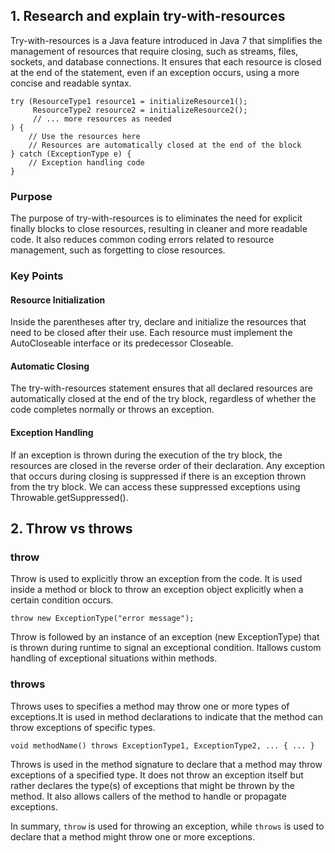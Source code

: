 <h2>1. Research and explain try-with-resources</h2>
Try-with-resources is a Java feature introduced in Java 7 that simplifies the management of resources that require closing, such as streams, files, sockets, and database connections. It ensures that each resource is closed at the end of the statement, even if an exception occurs, using a more concise and readable syntax.

```
try (ResourceType1 resource1 = initializeResource1();
     ResourceType2 resource2 = initializeResource2();
     // ... more resources as needed
) {
    // Use the resources here
    // Resources are automatically closed at the end of the block
} catch (ExceptionType e) {
    // Exception handling code
}
```
### Purpose

The purpose of try-with-resources is to eliminates the need for explicit finally blocks to close resources, resulting in cleaner and more readable code. It also reduces common coding errors related to resource management, such as forgetting to close resources.

### Key Points
#### Resource Initialization
Inside the parentheses after try, declare and initialize the resources that need to be closed after their use. Each resource must implement the AutoCloseable interface or its predecessor Closeable.

#### Automatic Closing
The try-with-resources statement ensures that all declared resources are automatically closed at the end of the try block, regardless of whether the code completes normally or throws an exception.

#### Exception Handling
If an exception is thrown during the execution of the try block, the resources are closed in the reverse order of their declaration. Any exception that occurs during closing is suppressed if there is an exception thrown from the try block. We can access these suppressed exceptions using Throwable.getSuppressed().

<h2>2. Throw vs throws</h2>

### throw
Throw is used to explicitly throw an exception from the code. It is used inside a method or block to throw an exception object explicitly when a certain condition occurs.

```
throw new ExceptionType("error message");
```
Throw is followed by an instance of an exception (new ExceptionType) that is thrown during runtime to signal an exceptional condition. Itallows custom handling of exceptional situations within methods.

### throws
Throws uses to specifies a method may throw one or more types of exceptions.It is used in method declarations to indicate that the method can throw exceptions of specific types.
```
void methodName() throws ExceptionType1, ExceptionType2, ... { ... }
```
Throws is used in the method signature to declare that a method may throw exceptions of a specified type. It does not throw an exception itself but rather declares the type(s) of exceptions that might be thrown by the method. It also allows callers of the method to handle or propagate exceptions.

In summary, `throw` is used for throwing an exception, while `throws` is used to declare that a method might throw one or more exceptions.



